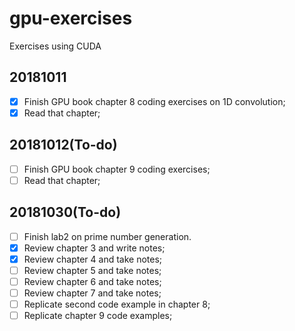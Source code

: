 # gpu-exercises
Exercises using CUDA

## 20181011
- [X] Finish GPU book chapter 8 coding exercises on 1D convolution;
- [X] Read that chapter;

## 20181012(To-do)
- [ ] Finish GPU book chapter 9 coding exercises;
- [ ] Read that chapter;

## 20181030(To-do)
- [ ] Finish lab2 on prime number generation.
- [X] Review chapter 3 and write notes;
- [x] Review chapter 4 and take notes;
- [ ] Review chapter 5 and take notes;
- [ ] Review chapter 6 and take notes;
- [ ] Review chapter 7 and take notes;
- [ ] Replicate second code example in chapter 8;
- [ ] Replicate chapter 9 code examples;
